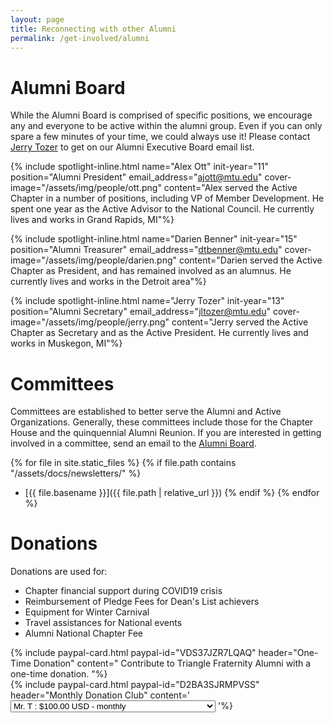```yaml
---
layout: page
title: Reconnecting with other Alumni
permalink: /get-involved/alumni
---
```


# Alumni Board
While the Alumni Board is comprised of specific positions, we encourage any and everyone to be active within the alumni group. Even if you can only spare a few minutes of your time, we could always use it! Please contact [Jerry Tozer](mailto:jltozer@mtu.edu) to get on our Alumni Executive Board email list.

{% include spotlight-inline.html
  name="Alex Ott"
  init-year="11"
  position="Alumni President"
  email_address="ajott@mtu.edu"
  cover-image="/assets/img/people/ott.png"
content="Alex served the Active Chapter in a number of positions, including VP of Member Development. He spent one year as the Active Advisor to the National Council. He currently lives and works in Grand Rapids, MI"%}

{% include spotlight-inline.html
  name="Darien Benner"
  init-year="15"
  position="Alumni Treasurer"
  email_address="dtbenner@mtu.edu"
  cover-image="/assets/img/people/darien.png"
  content="Darien served the Active Chapter as President, and has remained involved as an alumnus. He currently lives and works in the Detroit area"%}

{% include spotlight-inline.html
  name="Jerry Tozer"
  init-year="13"
  position="Alumni Secretary"
  email_address="jltozer@mtu.edu"
  cover-image="/assets/img/people/jerry.png"
  content="Jerry served the Active Chapter as Secretary and as the Active President. He currently lives and works in Muskegon, MI"%}

# Committees

Committees are established to better serve the Alumni and Active Organizations. Generally, these committees include those for the Chapter House and the quinquennial Alumni Reunion. If you are interested in getting involved in a committee, send an email to the [Alumni Board](mailto:alumeboard-triangle-l@mtu.edu).



{% for file in site.static_files %}
{% if file.path contains "/assets/docs/newsletters/" %}
- [{{ file.basename }}]({{ file.path | relative_url }})
{% endif %}
{% endfor %}

# Donations

Donations are used for:
- Chapter financial support during COVID19 crisis
- Reimbursement of Pledge Fees for Dean's List achievers
- Equipment for Winter Carnival
- Travel assistances for National events
- Alumni National Chapter Fee

<!-- Donation cards -->
<div class="row">
<div class="col-lg-6 mb-6">
{% include paypal-card.html paypal-id="VDS37JZR7LQAQ" header="One-Time Donation" content="
Contribute to Triangle Fraternity Alumni with a one-time donation.
"%}
</div>
<div class="col-lg-6 mb-6">
{% include paypal-card.html paypal-id="D2BA3SJRMPVSS" header="Monthly Donation Club" content='
<input type="hidden" name="on0" value="Support our organization. Join a donation club!">
<select name="os0">
    <option value="Mr. T">Mr. T : $100.00 USD - monthly</option>
    <option value="Mr. Bigshot">Mr. Bigshot : $75.00 USD - monthly</option>
    <option value="Half Way There">Half Way There : $50.00 USD - monthly</option>
    <option value="I\'ll Share The Wealth">I\'ll Share The Wealth : $30.00 USD - monthly</option>
    <option value="Wilmer\'s Club">Wilmer\'s Club : $20.00 USD - monthly</option>
    <option value="I\'m giving her all she\'s got!">I\'m giving her all she\'s got! : $10.00 USD - monthly</option>
    <option value="I still got loans man!">I still got loans man! : $5.00 USD - monthly</option>
</select>
'%}
</div>
</div>
